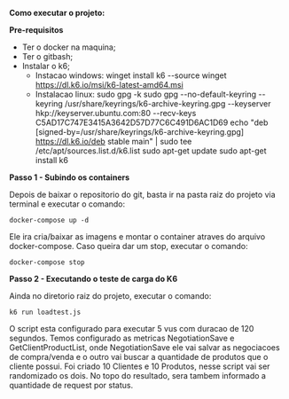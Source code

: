 **Como executar o projeto:**

**Pre-requisitos**
 - Ter o docker na maquina;
 - Ter o gitbash;
 - Instalar o k6;
     - Instacao windows:
         winget install k6 --source winget
         https://dl.k6.io/msi/k6-latest-amd64.msi
     - Instalacao linux:
         sudo gpg -k
         sudo gpg --no-default-keyring --keyring /usr/share/keyrings/k6-archive-keyring.gpg --keyserver hkp://keyserver.ubuntu.com:80 --recv-keys C5AD17C747E3415A3642D57D77C6C491D6AC1D69
         echo "deb [signed-by=/usr/share/keyrings/k6-archive-keyring.gpg] https://dl.k6.io/deb stable main" | sudo tee /etc/apt/sources.list.d/k6.list
         sudo apt-get update
         sudo apt-get install k6

**Passo 1 - Subindo os containers**

Depois de baixar o repositorio do git, basta ir na pasta raiz do projeto via terminal e executar o comando:
```
docker-compose up -d
```
Ele ira cria/baixar as imagens e montar o container atraves do arquivo docker-compose.
Caso queira dar um stop, executar o comando:
```
docker-compose stop
```

**Passo 2 - Executando o teste de carga do K6**

Ainda no diretorio raiz do projeto, executar o comando:
```
k6 run loadtest.js
```
O script esta configurado para executar 5 vus com duracao de 120 segundos.
Temos configurado as metricas NegotiationSave e GetClientProductList, onde NegotiationSave ele vai salvar as negociacoes de compra/venda e o outro vai buscar a quantidade de produtos que o cliente possui.
Foi criado 10 Clientes e 10 Produtos, nesse script vai ser randomizado os dois.
No topo do resultado, sera tambem informado a quantidade de request por status.
